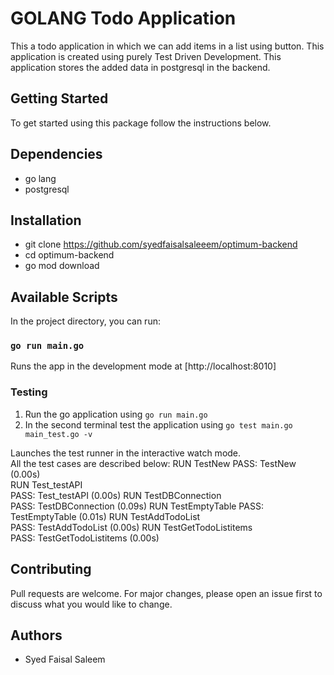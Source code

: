 # GOLANG Todo Application
This a todo application in which we can add items in a list using button. This application is created using purely Test Driven Development. This application stores the added data in postgresql
in the backend. 

## Getting Started
To get started using this package follow the instructions below.

## Dependencies
- go lang
- postgresql

## Installation
- git clone https://github.com/syedfaisalsaleeem/optimum-backend
- cd optimum-backend
- go mod download

## Available Scripts

In the project directory, you can run:

### `go run main.go`

Runs the app in the development mode at [http://localhost:8010]


### Testing

1) Run the go application using `go run main.go`
2) In the second terminal test the application using `go test main.go main_test.go -v`

Launches the test runner in the interactive watch mode.\
All the test cases are described below:
RUN   TestNew
PASS: TestNew (0.00s)     
RUN   Test_testAPI        
PASS: Test_testAPI (0.00s)
RUN   TestDBConnection    
PASS: TestDBConnection (0.09s)
RUN   TestEmptyTable
PASS: TestEmptyTable (0.01s) 
RUN   TestAddTodoList        
PASS: TestAddTodoList (0.00s)
RUN   TestGetTodoListitems   
PASS: TestGetTodoListitems (0.00s)


## Contributing
Pull requests are welcome. For major changes, please open an issue first to discuss what you would like to change.

## Authors
- Syed Faisal Saleem 

